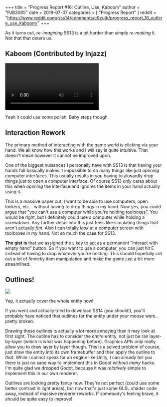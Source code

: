 +++
title = "Progress Report #16: Outline, Use, Kaboom"
author = "PJB3005"
date = 2019-07-07
categories = [
	"Progress Report"
]
reddit = "https://www.reddit.com/r/ss14/comments/c9zutk/progress_report_16_outline_use_kaboom/"
+++

As it turns out, *re-imagining* SS13 is a bit harder than simply *re-making* it. Not that that deters us.

<!--more-->

## Kaboom (Contributed by Injazz)

<video src="/video/19_07_07-boom.webm" controls></video>

Yeah it could use some polish. Baby steps though.

## Interaction Rework

The primary method of interacting with the game world is clicking via your hand. We all know how this works and I will say is quite intuitive. That doesn't mean however it cannot be improved upon.

One of the biggest nuisances I personally have with SS13 is that having your hands full basically makes it impossible to do many things like just *opening* computer interfaces. This usually results in you having to akwardly drop things just to open a computer interface. Of course SS13 only cares about this when *opening* the interface and ignores the items in your hand actually using it.

This is a massive paper cut. I want to be able to use computers, open lockers, etc... without having to drop things in my hand. Now yes, you could argue that "you can't use a computer while you're holding toolboxes". You would be right, but I definitely could use a computer while holding a screwdriver. Any further detail into this just feels like simulating things that aren't actually *fun*. Also I can totally *look* at a computer screen with toolboxes in my hand. Not so much the case for SS13.

**The gist is** that we assigned the `E` key to act as a permanent "interact with empty hand" button. So if you want to use a computer, you can just hit E instead of having to drop whatever you're holding. This should hopefully cut out a lot of finnicky item manipulation and make the game just a bit more streamlined.

## Outlines!

![](/images/post/pr_16/outline.png)

Yep, it actually cover the whole entity now!

If you went and actually tried to download SS14 (you should!), you'll probably have noticed that outlines for the entity under your mouse were.. pretty broken.

Drawing these outlines is actually a lot more annoying than it may look at first sight. The outline has to consider the *entire* entity, not just be ran layer-by-layer (which is what was happening before). Graphics APIs only really allow you to draw layer by layer though. This is a solved problem of course, just draw the entity into its own framebuffer and then apply the outline to *that*. While I cannot speak for an engine like Unity, I can already tell you there is just no sane way to implement this in Godot without *many* hacks. I'm quite glad we dropped Godot, because it was *relatively* simple to implement this in our own renderer.

Outlines are looking pretty fancy now. They're not perfect (could use some better contrast in light areas), but now that's just some GLSL shader code away, instead of massive renderer reworks. If somebody's feeling brave, it should be quite easy to improve!
